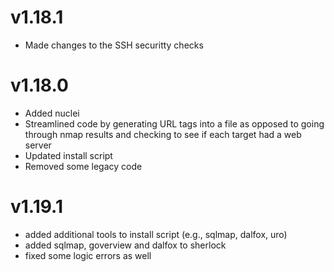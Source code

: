 # v1.18.1
* Made changes to the SSH securitty checks

# v1.18.0
* Added nuclei
* Streamlined code by generating URL tags into a file as opposed to going through nmap results and checking to see if each target had a web server
* Updated install script
* Removed some legacy code

# v1.19.1
* added additional tools to install script (e.g., sqlmap, dalfox, uro)
* added sqlmap, goverview and dalfox to sherlock
* fixed some logic errors as well

